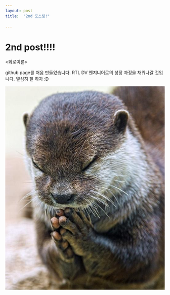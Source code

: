 ```yaml
---
layout: post
title:  "2nd 포스팅!"

---
```


# 2nd post!!!!

<회로이론>

github page를 처음 만들었습니다.
RTL DV 엔지니어로의 성장 과정을 채워나갈 것입니다.
열심히 잘 하자 :D

![sudallll](/images/2024-08-26-2nd/sudallll-4662743.JPEG)